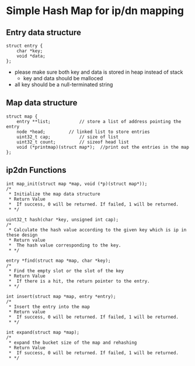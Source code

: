 # Simple Hash Map for ip/dn mapping

## Entry data structure
```c=
struct entry {
	char *key;
	void *data;
};
```
- please make sure both key and data is stored in heap instead of stack
	- key and data should be malloced
- all key should be a null-terminated string

## Map data structure
```c=
struct map {
	entry **list;			// store a list of address pointing the entry
	node *head;			// linked list to store entries
	uint32_t cap;			// size of list
	uint32_t count;			// sizeof head list
	void (*printmap)(struct map*);	//print out the entries in the map
};
```
## ip2dn Functions
```c=
int map_init(struct map *map, void (*p)(struct map*));
/*
 * Initialize the map data structure
 * Return Value
 *	If success, 0 will be returned. If failed, 1 will be returned.
 * */

uint32_t hash(char *key, unsigned int cap); 
/*
 * Calculate the hash value according to the given key which is ip in these design
 * Return value
 * 	The hash value corresponding to the key.
 * */

entry *find(struct map *map, char *key);
/*
 * Find the empty slot or the slot of the key
 * Return Value
 * 	If there is a hit, the return pointer to the entry.
 * */

int insert(struct map *map, entry *entry);
/*
 * Insert the entry into the map
 * Return value
 * 	If success, 0 will be returned. If failed, 1 will be returned.
 * */

int expand(struct map *map);
/*
 * expand the bucket size of the map and rehashing
 * Return Value
 * 	If success, 0 will be returned. If failed, 1 will be returned.
 * */
```
